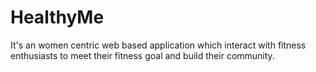# HealthyMe
It's an women centric web based application which interact with fitness enthusiasts to meet their fitness goal and build their community.
